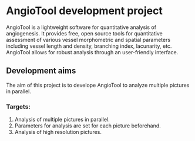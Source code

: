 # AngioTool development project
AngioTool is a lightweight software for quantitative analysis of angiogenesis. It provides free, open source tools for quantitative assessment of various vessel morphometric and spatial parameters including vessel length and density, branching index, lacunarity, etc. AngioTool allows for robust analysis through an user-friendly interface.  

## Development aims 
The aim of this project is to develope AngioTool to analyze multiple pictures in parallel.  

### Targets:  
1. Analysis of multiple pictures in parallel. 
2. Parameters for analysis are set for each picture beforehand. 
3. Analysis of high resolution pictures.
